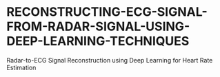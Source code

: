 # RECONSTRUCTING-ECG-SIGNAL-FROM-RADAR-SIGNAL-USING-DEEP-LEARNING-TECHNIQUES
Radar-to-ECG Signal Reconstruction using Deep Learning for Heart Rate Estimation
